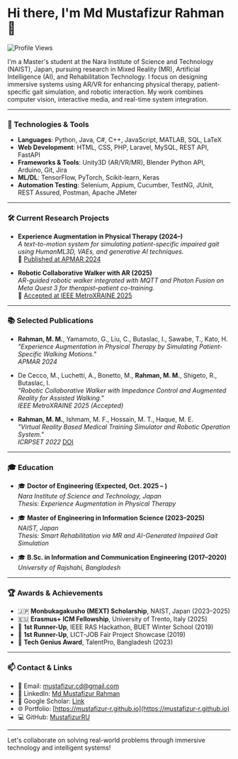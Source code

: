 # Hi there, I'm Md Mustafizur Rahman 👋

![Profile Views](https://komarev.com/ghpvc/?username=MustafizurRU&color=brightgreen)

I'm a Master's student at the Nara Institute of Science and Technology (NAIST), Japan, pursuing research in Mixed Reality (MR), Artificial Intelligence (AI), and Rehabilitation Technology. I focus on designing immersive systems using AR/VR for enhancing physical therapy, patient-specific gait simulation, and robotic interaction. My work combines computer vision, interactive media, and real-time system integration.

---

### 🔧 Technologies & Tools

- **Languages**: Python, Java, C#, C++, JavaScript, MATLAB, SQL, LaTeX
- **Web Development**: HTML, CSS, PHP, Laravel, MySQL, REST API, FastAPI
- **Frameworks & Tools**: Unity3D (AR/VR/MR), Blender Python API, Arduino, Git, Jira
- **ML/DL**: TensorFlow, PyTorch, Scikit-learn, Keras
- **Automation Testing**: Selenium, Appium, Cucumber, TestNG, JUnit, REST Assured, Postman, Apache JMeter

---

### 🛠 Current Research Projects

- **Experience Augmentation in Physical Therapy (2024–)**  
  *A text-to-motion system for simulating patient-specific impaired gait using HumanML3D, VAEs, and generative AI techniques.*  
  🔗 [Published at APMAR 2024](https://sigmr.vrsj.org/apmar2024/program.html#session5)

- **Robotic Collaborative Walker with AR (2025)**  
  *AR-guided robotic walker integrated with MQTT and Photon Fusion on Meta Quest 3 for therapist–patient co-training.*  
  🔗 [Accepted at IEEE MetroXRAINE 2025](https://www.metroxraine.org/call-for-papers)

---

### 📚 Selected Publications

- **Rahman, M. M.**, Yamamoto, G., Liu, C., Butaslac, I., Sawabe, T., Kato, H.  
  _"Experience Augmentation in Physical Therapy by Simulating Patient-Specific Walking Motions."_  
  *APMAR 2024*

- De Cecco, M., Luchetti, A., Bonetto, M., **Rahman, M. M.**, Shigeto, R., Butaslac, I.  
  _"Robotic Collaborative Walker with Impedance Control and Augmented Reality for Assisted Walking."_  
  *IEEE MetroXRAINE 2025 (Accepted)*

- **Rahman, M. M.**, Ishmam, M. F., Hossain, M. T., Haque, M. E.  
  _"Virtual Reality Based Medical Training Simulator and Robotic Operation System."_  
  *ICRPSET 2022* [DOI](https://doi.org/10.1109/ICRPSET57982.2022.10188546)

---

### 🎓 Education

- 🎓 **Doctor of Engineering (Expected, Oct. 2025 – )**  
  *Nara Institute of Science and Technology, Japan*  
  _Thesis: Experience Augmentation in Physical Therapy_

- 🎓 **Master of Engineering in Information Science (2023–2025)**  
  *NAIST, Japan*  
  _Thesis: Smart Rehabilitation via MR and AI-Generated Impaired Gait Simulation_

- 🎓 **B.Sc. in Information and Communication Engineering (2017–2020)**  
  *University of Rajshahi, Bangladesh*

---

### 🏆 Awards & Achievements

- 🇯🇵 **Monbukagakusho (MEXT) Scholarship**, NAIST, Japan (2023–2025)  
- 🇪🇺 **Erasmus+ ICM Fellowship**, University of Trento, Italy (2025)  
- 🥈 **1st Runner-Up**, IEEE RAS Hackathon, BUET Winter School (2019)  
- 🥈 **1st Runner-Up**, LICT-JOB Fair Project Showcase (2019)  
- 🏅 **Tech Genius Award**, TalentPro, Bangladesh (2023)

---

### 📫 Contact & Links

- 📧 Email: [mustafizur.cd@gmail.com](mailto:mustafizur.cd@gmail.com)  
- 🔗 LinkedIn: [Md Mustafizur Rahman](https://www.linkedin.com/in/md-mustafizur-rahman-963800147/)  
- 🧠 Google Scholar: [Link](https://scholar.google.com/citations?user=Oz9_9Z8AAAAJ&hl=en)  
- 🌐 Portfolio: [https://mustafizur-r.github.io](https://mustafizur-r.github.io)  
- 💻 GitHub: [MustafizurRU](https://github.com/MustafizurRU)

---

Let's collaborate on solving real-world problems through immersive technology and intelligent systems!
